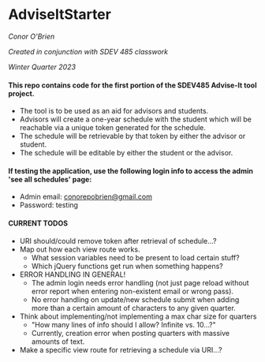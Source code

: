 # AdviseItStarter
  *Conor O'Brien*
  
  *Created in conjunction with SDEV 485 classwork*
  
  *Winter Quarter 2023*
 

#### This repo contains code for the first portion of the SDEV485 Advise-It tool project.
- The tool is to be used as an aid for advisors and students. 
- Advisors will create a one-year schedule with the student which will be reachable via a unique token generated for the schedule. 
- The schedule will be retrievable by that token by either the advisor or student. 
- The schedule will be editable by either the student or the advisor.


#### If testing the application, use the following login info to access the admin 'see all schedules' page:
- Admin email: conorepobrien@gmail.com
- Password: testing


#### CURRENT TODOS
- URI should/could remove token after retrieval of schedule...?
- Map out how each view route works.
  - What session variables need to be present to load certain stuff?
  - Which jQuery functions get run when something happens?
- ERROR HANDLING IN GENERAL!
  - The admin login needs error handling (not just page reload without error report when entering non-existent email or wrong pass).
  - No error handling on update/new schedule submit when adding more than a certain amount of characters to any given quarter.
- Think about implementing/not implementing a max char size for quarters
  - "How many lines of info should I allow? Infinite vs. 10...?"
  - Currently, creation error when posting quarters with massive amounts of text.
- Make a specific view route for retrieving a schedule via URI...?